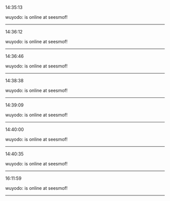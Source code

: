 14:35:13

wuyodo: is online at seesmof!

---

14:36:12

wuyodo: is online at seesmof!

---

14:36:46

wuyodo: is online at seesmof!

---

14:38:38

wuyodo: is online at seesmof!

---

14:39:09

wuyodo: is online at seesmof!

---

14:40:00

wuyodo: is online at seesmof!

---

14:40:35

wuyodo: is online at seesmof!

---

16:11:59

wuyodo: is online at seesmof!

---

